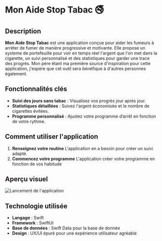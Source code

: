 # Mon Aide Stop Tabac 🚭

## Description
**Mon Aide Stop Tabac** est une application conçue pour aider les fumeurs à arrêter de fumer de manière progressive et motivante. Elle propose un systeme de portefeuille pour voir en temps réel l'argent que l'on met dans la cigarette, un suivi personnalisé et des statistiques pour garder une trace des progrès. Mon père étant ma première source d'inspiration pour cette application, j'espère que cet outil sera bénéfique à d'autres personnes également.

## Fonctionnalités clés
- **Suivi des jours sans tabac** : Visualisez vos progrès jour après jour.
- **Statistiques détaillées** : Suivez l'argent économisée et le nombre de cigarettes évitées.
- **Programme personnalisé** : Ajustez votre programme d’arrêt en fonction de votre rythme.

## Comment utiliser l'application
1. **Renseignez votre routine** L'application en a besoin pour créer un suivi adapté.
3. **Commencez votre programme** L'application créer votre programme en fonction de vos habitude

## Aperçu visuel

![Lancement de l'application](./ProjectImage/Startup.gif)

## Technologie utilisée
- **Langage** : Swift
- **Framework** : SwiftUI
- **Base de données** : Swift Data pour la base de donnée
- **Design** : UX/UI épuré pour une expérience utilisateur agréable
